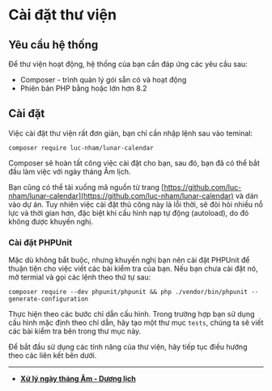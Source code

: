 # Cài đặt thư viện
## Yêu cầu hệ thống
Để thư viện hoạt động, hệ thống của bạn cần đáp ứng các yêu cầu sau:
- Composer - trình quản lý gói sẵn có và hoạt động
- Phiên bản PHP bằng hoặc lớn hơn 8.2
## Cài đặt
Việc cài đặt thư viện rất đơn giản, bạn chỉ cần nhập lệnh sau vào teminal:

```
composer require luc-nham/lunar-calendar
```

Composer sẽ hoàn tất công việc cài đặt cho bạn, sau đó, bạn đã có thể bắt đầu làm việc với ngày tháng Âm lịch.

Bạn cũng có thể tải xuống mã nguồn từ trang [https://github.com/luc-nham/lunar-calendar](https://github.com/luc-nham/lunar-calendar) và dán vào dự án. Tuy nhiên việc cài đặt thủ công này là lỗi thời, sẽ đòi hỏi nhiều nỗ lực và thời gian hơn, đặc biệt khi cấu hình nạp tự động (autoload), do đó không được khuyến nghị.

### Cài đặt PHPUnit
Mặc dù không bắt buộc, nhưng khuyến nghị bạn nên cài đặt PHPUnit để thuận tiện cho việc viết các bài kiểm tra của bạn. Nếu bạn chưa cài đặt nó, mở termial và gọi các lệnh theo thứ tự sau:

```
composer require --dev phpunit/phpunit && php ./vendor/bin/phpunit --generate-configuration
```
Thực hiện theo các bước chỉ dẫn cấu hình. Trong trường hợp bạn sử dụng cấu hình mặc định theo chỉ dẫn, hãy tạo một thư mục `tests`, chúng ta sẽ viết các bài kiểm tra bên trong thư mục này.

Để bắt đầu sử dụng các tính năng của thư viện, hãy tiếp tục điều hướng theo các liên kết bên dưới.

---
- **[Xử lý ngày tháng Âm - Dương lịch](./3.LunarDateTime.md)**
